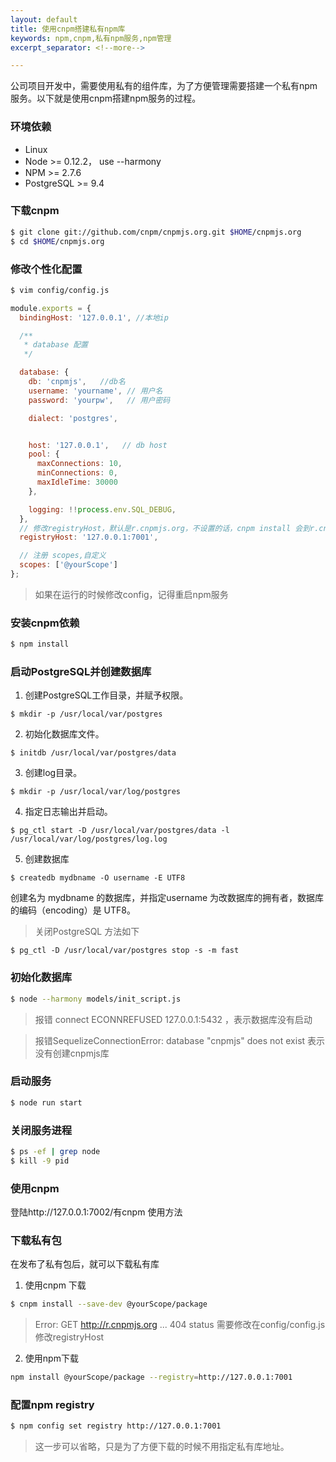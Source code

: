 ```yaml
---
layout: default
title: 使用cnpm搭建私有npm库
keywords: npm,cnpm,私有npm服务,npm管理
excerpt_separator: <!--more-->

---
```


公司项目开发中，需要使用私有的组件库，为了方便管理需要搭建一个私有npm服务。以下就是使用cnpm搭建npm服务的过程。

### 环境依赖
- Linux
- Node >= 0.12.2， use --harmony
- NPM >= 2.7.6
- PostgreSQL >= 9.4



### 下载cnpm
```bash
$ git clone git://github.com/cnpm/cnpmjs.org.git $HOME/cnpmjs.org
$ cd $HOME/cnpmjs.org
```

### 修改个性化配置
```bash
$ vim config/config.js
```

```javascript
module.exports = {
  bindingHost: '127.0.0.1', //本地ip

  /**
   * database 配置
   */

  database: {
    db: 'cnpmjs',   //db名
    username: 'yourname', // 用户名
    password: 'yourpw',   // 用户密码

    dialect: 'postgres',


    host: '127.0.0.1',   // db host
    pool: {
      maxConnections: 10,
      minConnections: 0,
      maxIdleTime: 30000
    },

    logging: !!process.env.SQL_DEBUG,
  },
  // 修改registryHost，默认是r.cnpmjs.org，不设置的话，cnpm install 会到r.cnpmjs.org中install包
  registryHost: '127.0.0.1:7001',

  // 注册 scopes,自定义
  scopes: ['@yourScope']
};

```

> 如果在运行的时候修改config，记得重启npm服务

<!--more-->

### 安装cnpm依赖

```bash
$ npm install
```

### 启动PostgreSQL并创建数据库

1. 创建PostgreSQL工作目录，并赋予权限。  
```
$ mkdir -p /usr/local/var/postgres
```

2. 初始化数据库文件。  
```
$ initdb /usr/local/var/postgres/data
```

3. 创建log目录。  
```
$ mkdir -p /usr/local/var/log/postgres
```

4. 指定日志输出并启动。  
```
$ pg_ctl start -D /usr/local/var/postgres/data -l /usr/local/var/log/postgres/log.log
```

5. 创建数据库  
```
$ createdb mydbname -O username -E UTF8
```   
创建名为 mydbname 的数据库，并指定username 为改数据库的拥有者，数据库的编码（encoding）是 UTF8。

> 关闭PostgreSQL 方法如下  
```
$ pg_ctl -D /usr/local/var/postgres stop -s -m fast
```

### 初始化数据库

```bash
$ node --harmony models/init_script.js 
```

> 报错 connect ECONNREFUSED 127.0.0.1:5432 ，表示数据库没有启动

> 报错SequelizeConnectionError: database "cnpmjs" does not exist 表示没有创建cnpmjs库

### 启动服务

```bash
$ node run start 
```

### 关闭服务进程

```bash
$ ps -ef | grep node
$ kill -9 pid
```

### 使用cnpm
登陆http://127.0.0.1:7002/有cnpm 使用方法

### 下载私有包
在发布了私有包后，就可以下载私有库

1. 使用cnpm 下载

```bash
$ cnpm install --save-dev @yourScope/package
```
> Error: GET http://r.cnpmjs.org ... 404 status 需要修改在config/config.js修改registryHost

2. 使用npm下载

```bash
npm install @yourScope/package --registry=http://127.0.0.1:7001
```

### 配置npm registry

```bash
$ npm config set registry http://127.0.0.1:7001
```

>这一步可以省略，只是为了方便下载的时候不用指定私有库地址。
